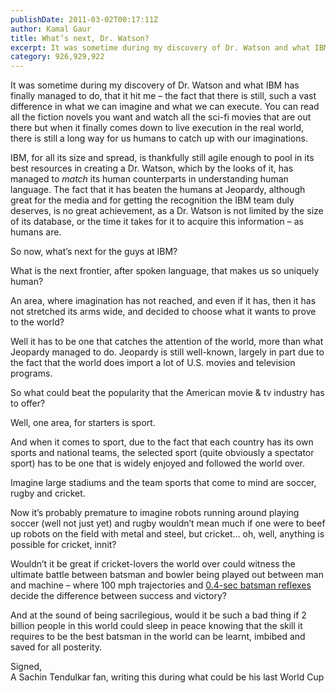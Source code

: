 ```yaml
---
publishDate: 2011-03-02T00:17:11Z
author: Kamal Gaur
title: What’s next, Dr. Watson? 
excerpt: It was sometime during my discovery of Dr. Watson and what IBM has finally managed to do, that it hit me – the fact that… 
category: 926,929,922
---
```


It was sometime during my discovery of Dr. Watson and what IBM has finally managed to do, that it hit me – the fact that there is still, such a vast difference in what we can imagine and what we can execute. You can read all the fiction novels you want and watch all the sci-fi movies that are out there but when it finally comes down to live execution in the real world, there is still a long way for us humans to catch up with our imaginations.

IBM, for all its size and spread, is thankfully still agile enough to pool in its best resources in creating a Dr. Watson, which by the looks of it, has managed to _match_ its human counterparts in understanding human language. The fact that it has beaten the humans at Jeopardy, although great for the media and for getting the recognition the IBM team duly deserves, is no great achievement, as a Dr. Watson is not limited by the size of its database, or the time it takes for it to acquire this information – as humans are.

So now, what’s next for the guys at IBM?

What is the next frontier, after spoken language, that makes us so uniquely human?

An area, where imagination has not reached, and even if it has, then it has not stretched its arms wide, and decided to choose what it wants to prove to the world?

Well it has to be one that catches the attention of the world, more than what Jeopardy managed to do. Jeopardy is still well-known, largely in part due to the fact that the world does import a lot of U.S. movies and television programs.

So what could beat the popularity that the American movie & tv industry has to offer?

Well, one area, for starters is sport.

And when it comes to sport, due to the fact that each country has its own sports and national teams, the selected sport (quite obviously a spectator sport) has to be one that is widely enjoyed and followed the world over.

Imagine large stadiums and the team sports that come to mind are soccer, rugby and cricket.

Now it’s probably premature to imagine robots running around playing soccer (well not just yet) and rugby wouldn’t mean much if one were to beef up robots on the field with metal and steel, but cricket… oh, well, anything is possible for cricket, innit?

Wouldn’t it be great if cricket-lovers the world over could witness the ultimate battle between batsman and bowler being played out between man and machine – where 100 mph trajectories and [0.4-sec batsman reflexes](http://www.nature.com/neuro/journal/v3/n12/full/nn1200%5F1340.html) decide the difference between success and victory?

And at the sound of being sacrilegious, would it be such a bad thing if 2 billion people in this world could sleep in peace knowing that the skill it requires to be the best batsman in the world can be learnt, imbibed and saved for all posterity.

Signed,  
A Sachin Tendulkar fan, writing this during what could be his last World Cup